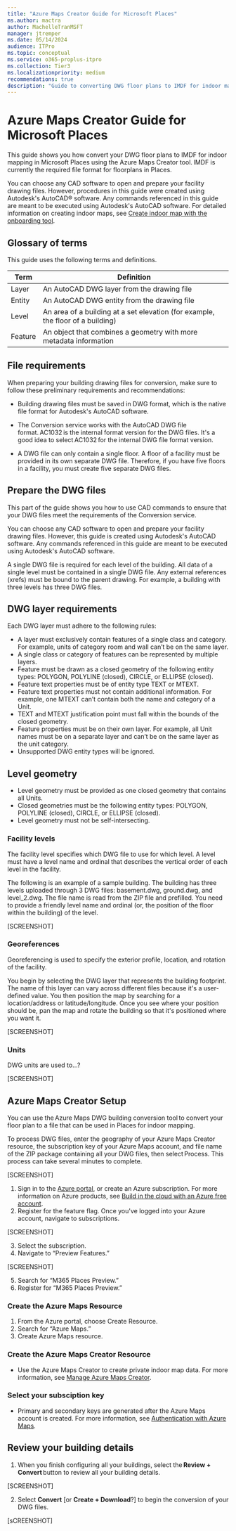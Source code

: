 ```yaml
---
title: "Azure Maps Creator Guide for Microsoft Places"
ms.author: mactra
author: MachelleTranMSFT
manager: jtremper
ms.date: 05/14/2024
audience: ITPro
ms.topic: conceptual
ms.service: o365-proplus-itpro
ms.collection: Tier3
ms.localizationpriority: medium
recommendations: true
description: "Guide to converting DWG floor plans to IMDF for indoor mapping in Places using the Azure Maps Creator tool."
---
```


# Azure Maps Creator Guide for Microsoft Places

This guide shows you how convert your DWG floor plans to IMDF for indoor mapping in Microsoft Places using the Azure Maps Creator tool. IMDF is currently the required file format for floorplans in Places.

You can choose any CAD software to open and prepare your facility drawing files. However, procedures in this guide were created using Autodesk's AutoCAD® software. Any commands referenced in this guide are meant to be executed using Autodesk's AutoCAD software. For detailed information on creating indoor maps, see [Create indoor map with the onboarding tool](/azure/azure-maps/creator-onboarding-tool).

## Glossary of terms

This guide uses the following terms and definitions.

|Term  |Definition  |
|-----------|---------|
|Layer      |An AutoCAD DWG layer from the drawing file|
|Entity     |An AutoCAD DWG entity from the drawing file|
|Level      |An area of a building at a set elevation (for example, the floor of a building)|
|Feature    |An object that combines a geometry with more metadata information|

## File requirements

When preparing your building drawing files for conversion, make sure to follow these preliminary requirements and recommendations:  

- Building drawing files must be saved in DWG format, which is the native file format for Autodesk's AutoCAD software.  

- The Conversion service works with the AutoCAD DWG file format. AC1032 is the internal format version for the DWG files. It's a good idea to select AC1032 for the internal DWG file format version.

- A DWG file can only contain a single floor. A floor of a facility must be provided in its own separate DWG file. Therefore, if you have five floors in a facility, you must create five separate DWG files.

## Prepare the DWG files

This part of the guide shows you how to use CAD commands to ensure that your DWG files meet the requirements of the Conversion service.  

You can choose any CAD software to open and prepare your facility drawing files. However, this guide is created using Autodesk's AutoCAD software. Any commands referenced in this guide are meant to be executed using Autodesk's AutoCAD software.  

A single DWG file is required for each level of the building. All data of a single level must be contained in a single DWG file. Any external references (xrefs) must be bound to the parent drawing. For example, a building with three levels has three DWG files.

## DWG layer requirements

Each DWG layer must adhere to the following rules:

- A layer must exclusively contain features of a single class and category. For example, units of category room and wall can’t be on the same layer.
- A single class or category of features can be represented by multiple layers.
- Feature must be drawn as a closed geometry of the following entity types: POLYGON, POLYLINE (closed), CIRCLE, or ELLIPSE (closed).
- Feature text properties must be of entity type TEXT or MTEXT.
- Feature text properties must not contain additional information. For example, one MTEXT can’t contain both the name and category of a Unit.
- TEXT and MTEXT justification point must fall within the bounds of the closed geometry.
- Feature properties must be on their own layer. For example, all Unit names must be on a separate layer and can’t be on the same layer as the unit category.
- Unsupported DWG entity types will be ignored.

## Level geometry

- Level geometry must be provided as one closed geometry that contains all Units.
- Closed geometries must be the following entity types: POLYGON, POLYLINE (closed), CIRCLE, or ELLIPSE (closed).
- Level geometry must not be self-intersecting.

### Facility levels

The facility level specifies which DWG file to use for which level. A level must have a level name and ordinal that describes the vertical order of each level in the facility.  

The following is an example of a sample building. The building has three levels uploaded through 3 DWG files: basement.dwg, ground.dwg, and level_2.dwg. The file name is read from the ZIP file and prefilled. You need to provide a friendly level name and ordinal (or, the position of the floor within the building) of the level.

[SCREENSHOT]

### Georeferences

Georeferencing is used to specify the exterior profile, location, and rotation of the facility.  

You begin by selecting the DWG layer that represents the building footprint. The name of this layer can vary across different files because it's a user-defined value. You then position the map by searching for a location/address or latitude/longitude. Once you see where your position should be, pan the map and rotate the building so that it's positioned where you want it.

[SCREENSHOT]

### Units
DWG units are used to...?

[SCREENSHOT]

## Azure Maps Creator Setup  

You can use the Azure Maps DWG building conversion tool to convert your floor plan to a file that can be used in Places for indoor mapping.

To process DWG files, enter the geography of your Azure Maps Creator resource, the subscription key of your Azure Maps account, and file name of the ZIP package containing all your DWG files, then select Process. This process can take several minutes to complete.

[SCREENSHOT]

1. Sign in to the [Azure portal](https://ms.portal.azure.com/#home), or create an Azure subscription. For more information on Azure products, see [Build in the cloud with an Azure free account](https://azure.microsoft.com/free/search/).
2. Register for the feature flag. Once you've logged into your Azure account, navigate to subscriptions.

[SCREENSHOT]

3. Select the subscription.
4. Navigate to “Preview Features.”

[SCREENSHOT]

5. Search for “M365 Places Preview.”  
6. Register for “M365 Places Preview.”  

### Create the Azure Maps Resource

1. From the Azure portal, choose Create Resource.
2. Search for “Azure Maps.”
3. Create Azure Maps resource.

### Create the Azure Maps Creator Resource 
- Use the Azure Maps Creator to create private indoor map data. For more information, see [Manage Azure Maps Creator](/azure/azure-maps/how-to-manage-creator).

### Select your subsciption key

- Primary and secondary keys are generated after the Azure Maps account is created. For more information, see [Authentication with Azure Maps](/azure/azure-maps/azure-maps-authentication).

## Review your building details

1. When you finish configuring all your buildings, select the **Review + Convert** button to review all your building details.

[SCREENSHOT]

2. Select **Convert** [or **Create + Download**?] to begin the conversion of your DWG files.

[sCREENSHOT]